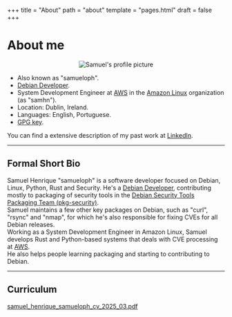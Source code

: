 +++
title = "About"
path = "about"
template = "pages.html"
draft = false
+++

# About me

<p align="center">
<img src="https://avatars.githubusercontent.com/u/2778482" alt="Samuel's profile picture">
<!-- ![Samuel's profile picture](https://avatars.githubusercontent.com/u/2778482) -->
<p>

* Also known as "samueloph".
* [Debian Developer](https://nm.debian.org/person/samueloph/).
* System Development Engineer at [AWS](https://aws.amazon.com/) in the [Amazon Linux](https://aws.amazon.com/linux/) organization (as "samhn").
* Location: Dublin, Ireland.
* Languages: English, Portuguese.
* [GPG key](https://keys.openpgp.org/vks/v1/by-fingerprint/BFAE9E331A867A7C80D8EB78F4E4ACDBB8D08BE0).

You can find a extensive description of my past work at [LinkedIn](https://www.linkedin.com/in/samueloph/).

---

## Formal Short Bio

Samuel Henrique "samueloph" is a software developer focused on Debian, Linux, Python, Rust and Security.
He's a [Debian Developer](https://nm.debian.org/person/samueloph/), contributing mostly to packaging of security tools in the [Debian Security Tools Packaging Team (pkg-security)](https://wiki.debian.org/Teams/pkg-security).  
Samuel maintains a few other key packages on Debian, such as "curl", "rsync" and "nmap", for which he's also responsible for fixing CVEs for all Debian releases.  
Working as a System Development Engineer in Amazon Linux, Samuel develops Rust and Python-based systems that deals with CVE processing at [AWS](https://aws.amazon.com/).  
He also helps people learning packaging and starting to contributing to Debian.  

---

## Curriculum

[samuel_henrique_samueloph_cv_2025_03.pdf](../personal_website_files/samuel_henrique_samueloph_cv_2025_03.pdf)

